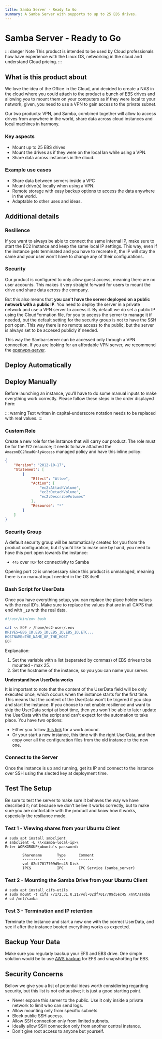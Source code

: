 ```yaml
---
title: Samba Server - Ready to Go
summary: A Samba Server with supports to up to 25 EBS drives.
---
```


# Samba Server - Ready to Go

::: danger Note
This product is intended to be used by Cloud professionals how have experience with the Linux OS, networking in the cloud and understand Cloud pricing.
:::

## What is this product about

We love the idea of the Office in the Cloud, and decided to create a NAS in the cloud where you could attach to the product a bunch of EBS drives and allowing you to mount them on your computers as if they were local to your network, given, you need to use a VPN to gain access to the private subnet.

Our two products: VPN, and Samba, combined together will allow to access drives from anywhere in the world, share data across cloud instances and local machines in harmony.

### Key aspects

- Mount up to 25 EBS drives
- Mount the drives as if they were on the local lan while using a VPN.
- Share data across instances in the cloud.

### Example use cases

- Share data between servers inside a VPC
- Mount drive(s) locally when using a VPN.
- Remote storage with easy backup options to access the data anywhere in the world.
- Adaptable to other uses and ideas.

## Additional details

### Resilience

If you want to always be able to connect the same internal IP, make sure to start the EC2 Instance and keep the same local IP settings. This way, even if the instance gets terminated and you have to recreate it, the IP will stay the same and your user won't have to change any of their configurations.

### Security

Our product is configured to only allow guest access, meaning there are no user accounts. This makes it very straight forward for users to mount the drive and share data across the company.

But this also means that **you can't have the server deployed on a public network with a public IP**. You need to deploy the server in a private network and use a VPN server to access it. By default we do set a public IP using the CloudFormation file, for you to access the server to manage it if needed, but the default setting for the security group is not to have the SSH port open. This way there is no remote access to the public, but the server is always set to be accesed publicly if needed.

This way the Samba-server can be accessed only through a VPN connection. If you are looking for an affordable VPN server, we recommend the [openvpn-server](https://aws.amazon.com/marketplace/pp/B0839R5C7Z).

## Deploy Automatically

<cloud-formation
  deploy-url="https://console.aws.amazon.com/cloudformation/home#/stacks/new?stackName=zer0x4447-Samba&templateURL=https://s3.amazonaws.com/0x4447-drive-cloudformation/samba-server.json"
  cloud-formation-url="https://s3.amazonaws.com/0x4447-drive-cloudformation/samba-server.json"
  product-url="https://aws.amazon.com/marketplace/pp/B084HF14KL"
/>

## Deploy Manually

Before launching an instance, you'll have to do some manual inputs to make everything work correctly. Please follow these steps in the order displayed here:

::: warning
Text written in capital-underscore notation needs to be replaced with real values.
:::

### Custom Role

Create a new role for the instance that will carry our product. The role must be for the `EC2` resource; it needs to have attached the `AmazonEC2ReadOnlyAccess` managed policy and have this inline policy:

```json
{
    "Version": "2012-10-17",
    "Statement": [
        {
            "Effect": "Allow",
            "Action": [
                "ec2:AttachVolume",
                "ec2:DetachVolume",
                "ec2:DescribeVolumes"
            ],
            "Resource": "*"
        }
    ]
}
```

### Security Group

A default security group will be automatically created for you from the product configuration, but if you'd like to make one by hand, you need to have this port open towards the instance:

- `445` over `TCP` for connectivity to Samba

Opening port `22` is unnecessary since this product is unmanaged, meaning there is no manual input needed in the OS itself.

### Bash Script for UserData

Once you have everything setup, you can replace the place holder values with the real ID's. Make sure to replace the values that are in all CAPS that end with `_ID` with the real data.

```bash
#!/usr/bin/env bash

cat << EOF > /home/ec2-user/.env
DRIVES=EBS_ID,EBS_ID,EBS_ID,EBS_ID,ETC...
HOSTNAME=THE_NAME_OF_THE_HOST
EOF
```

Explanation:

1. Set the variable with a list (separated by commas) of EBS drives to be mounted - max 25.
1. Set the hostname of the instance, so you you can name your server.

**Understand how UserData works**

It is important to note that the content of the UserData field will be only executed once, which occurs when the instance starts for the first time. This means that the content of the UserData won't be trigered if you stop and start the instance. If you choose to not enable resilience and want to skip the UserData script at boot time, then you won't be able to later update the UserData with the script and can't expect for the automation to take place. You have two options:

- Either you follow [this link](https://aws.amazon.com/premiumsupport/knowledge-center/execute-user-data-ec2/) for a work around.
- Or your start a new instance, this time with the right UserData, and then copy over all the configuration files from the old instance to the new one.

### Connect to the Server

Once the instance is up and running, get its IP and connect to the instance over SSH using the slected key at deployment time.

## Test The Setup

Be sure to test the server to make sure it behaves the way we have described it; not because we don't belive it works correctly, but to make sure you are confortable with the product and know how it works, especially the resiliance mode.

### Test 1 - Viewing shares from your Ubuntu Client

```
# sudo apt install smbclient
# smbclient -L \\<samba-local-ip>\
Enter WORKGROUP\ubuntu's password:

        Sharename       Type      Comment
        ---------       ----      -------
        vol-02df7017709d5ec45 Disk
        IPC$            IPC       IPC Service (samba_server)
```

### Test 2 - Mounting the Samba Drive from your Ubuntu Client

```
# sudo apt install cifs-utils
# sudo mount -t cifs //172.31.0.21/vol-02df7017709d5ec45 /mnt/samba
# cd /mnt/samba
```

### Test 3 - Termination and IP retention

Terminate the instance and start a new one with the correct UserData, and see if after the instance booted everything works as expected.

## Backup Your Data

Make sure you regularly backup your EFS and EBS drive. One simple solution would be to use [AWS backup](https://aws.amazon.com/backup/) for EFS and snapshotting for EBS.

## Security Concerns

Bellow we give you a list of potential ideas worth considiering regarding security, but this list is not exhaustive; it is just a good starting point.

- Never expose this server to the public. Use it only inside a private network to limit who can send logs.
- Allow mounting only from specific subnets.
- Block public SSH access.
- Allow SSH connection only from limited subnets.
- Ideally allow SSH connection only from another central instance.
- Don't give root access to anyone but yourself.
